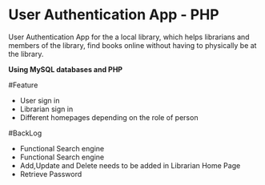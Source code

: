 # User Authentication App - PHP

<p>
User Authentication App for the a local library, which helps librarians and members of the library, find books online without having to physically be at the library.
</p>

<b>Using MySQL databases and PHP</b>


#Feature
<ul>
  <li>User sign in</li>
  <li>Librarian sign in</li>
   <li>Different homepages depending on the role of person</li>
</ul>


#BackLog
<ul>
  <li>Functional Search engine</li>
  <li>Functional Search engine</li>
  <li>Add,Update and Delete needs to be added in Librarian Home Page</li>
  <li>Retrieve Password</li>
</ul>

